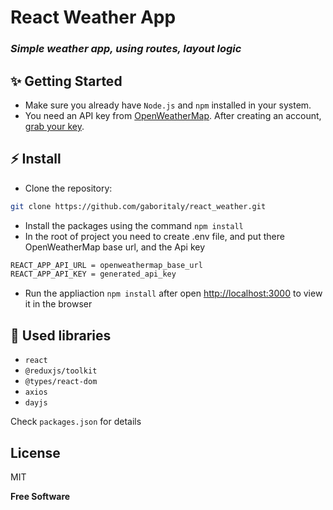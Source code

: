 # React Weather App

### _Simple weather app, using routes, layout logic_

## ✨ Getting Started

- Make sure you already have `Node.js` and `npm` installed in your system.
- You need an API key from [OpenWeatherMap](https://openweathermap.org/). After creating an account, [grab your key](https://home.openweathermap.org/api_keys).

## ⚡ Install

- Clone the repository:

```bash
git clone https://github.com/gaboritaly/react_weather.git
```

- Install the packages using the command `npm install`
- In the root of project you need to create .env file, and put there OpenWeatherMap base url, and the Api key

```bash
REACT_APP_API_URL = openweathermap_base_url
REACT_APP_API_KEY = generated_api_key
```

- Run the appliaction `npm install` after open [http://localhost:3000](http://localhost:3000) to view it in the browser

## 📙 Used libraries

- `react`
- `@reduxjs/toolkit`
- `@types/react-dom`
- `axios`
- `dayjs`

Check `packages.json` for details

## License

MIT

**Free Software**
